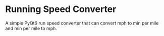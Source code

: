 # Running Speed Converter

A simple PyQt6 run speed converter that can convert mph to min per mile and 
min per mile to mph.
